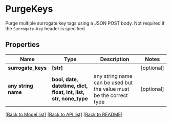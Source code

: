 # PurgeKeys

Purge multiple surrogate key tags using a JSON POST body. Not required if the `Surrogate-Key` header is specified.

## Properties
Name | Type | Description | Notes
------------ | ------------- | ------------- | -------------
**surrogate_keys** | **[str]** |  | [optional] 
**any string name** | **bool, date, datetime, dict, float, int, list, str, none_type** | any string name can be used but the value must be the correct type | [optional]

[[Back to Model list]](../README.md#documentation-for-models) [[Back to API list]](../README.md#documentation-for-api-endpoints) [[Back to README]](../README.md)



